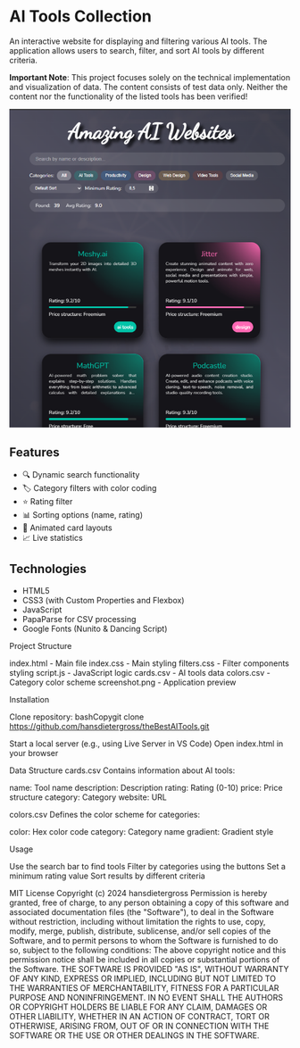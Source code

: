 # AI Tools Collection

An interactive website for displaying and filtering various AI tools. The application allows users to search, filter, and sort AI tools by different criteria.

**Important Note**: This project focuses solely on the technical implementation and visualization of data. The content consists of test data only. Neither the content nor the functionality of the listed tools has been verified!

![AI Tools Collection Preview](screenshot.png)

## Features

- 🔍 Dynamic search functionality
- 🏷️ Category filters with color coding
- ⭐ Rating filter
- 📊 Sorting options (name, rating)
- 💫 Animated card layouts
- 📈 Live statistics

## Technologies

- HTML5
- CSS3 (with Custom Properties and Flexbox)
- JavaScript
- PapaParse for CSV processing
- Google Fonts (Nunito & Dancing Script)

Project Structure

index.html - Main file
index.css - Main styling
filters.css - Filter components styling
script.js - JavaScript logic
cards.csv - AI tools data
colors.csv - Category color scheme
screenshot.png - Application preview

Installation

Clone repository:
bashCopygit clone https://github.com/hansdietergross/theBestAITools.git

Start a local server (e.g., using Live Server in VS Code)
Open index.html in your browser

Data Structure
cards.csv
Contains information about AI tools:

name: Tool name
description: Description
rating: Rating (0-10)
price: Price structure
category: Category
website: URL

colors.csv
Defines the color scheme for categories:

color: Hex color code
category: Category name
gradient: Gradient style

Usage

Use the search bar to find tools
Filter by categories using the buttons
Set a minimum rating value
Sort results by different criteria

MIT License
Copyright (c) 2024 hansdietergross
Permission is hereby granted, free of charge, to any person obtaining a copy
of this software and associated documentation files (the "Software"), to deal
in the Software without restriction, including without limitation the rights
to use, copy, modify, merge, publish, distribute, sublicense, and/or sell
copies of the Software, and to permit persons to whom the Software is
furnished to do so, subject to the following conditions:
The above copyright notice and this permission notice shall be included in all
copies or substantial portions of the Software.
THE SOFTWARE IS PROVIDED "AS IS", WITHOUT WARRANTY OF ANY KIND, EXPRESS OR
IMPLIED, INCLUDING BUT NOT LIMITED TO THE WARRANTIES OF MERCHANTABILITY,
FITNESS FOR A PARTICULAR PURPOSE AND NONINFRINGEMENT. IN NO EVENT SHALL THE
AUTHORS OR COPYRIGHT HOLDERS BE LIABLE FOR ANY CLAIM, DAMAGES OR OTHER
LIABILITY, WHETHER IN AN ACTION OF CONTRACT, TORT OR OTHERWISE, ARISING FROM,
OUT OF OR IN CONNECTION WITH THE SOFTWARE OR THE USE OR OTHER DEALINGS IN THE
SOFTWARE.
